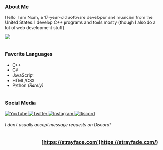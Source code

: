 ### **About Me**
Hello! I am Noah, a 17-year-old software developer and musician from the United States.
I develop C++ programs and tools mostly (though I also do a lot of web development stuff).

<img src="https://github-readme-activity-graph.cyclic.app/graph?username=Strayfade&theme=github-compact&bg_color=FFFFFF00&line=808080&point=80808000&hide_title=true&hide_border=true&area=false">

#

### **Favorite Languages**
 - C++
 - C#
 - JavaScript
 - HTML/CSS
 - Python *(Rarely)*
 
#
 
### **Social Media**
<div>
  <a href="https://youtube.com/Strayfade">
    <img alt="YouTube" src="https://img.shields.io/badge/-YouTube-FF0000?style=for-the-badge&logo=Youtube&logoColor=white"/>
  </a>
  <a href="https://twitter.com/Strayfade">
    <img alt="Twitter" src="https://img.shields.io/badge/-Twitter-1DA1F2?style=for-the-badge&logo=Twitter&logoColor=white"/>
  </a>
  <a href="http://instagram.com/strayfade">
    <img alt="Instagram" src="https://img.shields.io/badge/-Instagram-C13584?style=for-the-badge&logo=Instagram&logoColor=white"/>
  </a>
  <a href="http://discord.gg/ydDddFn">
    <img alt="Discord" src="https://img.shields.io/badge/-Discord-5865F2?style=for-the-badge&logo=Discord&logoColor=white"/>
  </a>
</div>

###### *I don't usually accept message requests on Discord!*

#

<div align="right">

### [https://strayfade.com](https://strayfade.com/)

</div>
